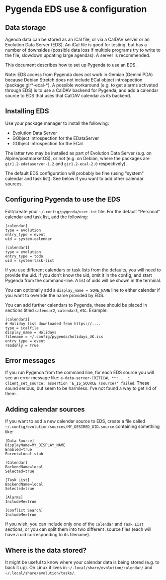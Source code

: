 Pygenda EDS use & configuration
===============================

Data storage
------------
Agenda data can be stored as an iCal file, or via a CalDAV server or an
Evolution Data Server (EDS). An iCal file is good for testing, but has
a number of downsides (possible data loss if multiple programs try to
write to the file, slowdown updating large agendas). A server is
recommended.

This document describes how to set up Pygenda to use an EDS.

Note: EDS access from Pygenda does not work in Gemian (Gemini PDA)
because Debian Stretch does not include ECal object introspection
(package gir*-ecal-*). A possible workaround (e.g. to get alarms
activated through EDS) is to use a CalDAV backend for Pygenda,
and add a calendar source to EDS that uses that CalDAV calendar
as its backend.

Installing EDS
--------------
Use your package manager to install the following:

* Evolution Data Server
* GObject introspection for the EDataServer
* GObject introspection for the ECal

The latter two may be installed as part of Evolution Data Server
(e.g. on Alpine/postmarketOS), or not (e.g. on Debian, where the
packages are `gir1.2-edataserver-1.2` and `gir1.2-ecal-2.0`
respectively).

The default EDS configuration will probably be fine (using "system"
calendar and task list). See below if you want to add other calendar
sources.

Configuring Pygenda to use the EDS
----------------------------------
Edit/create your `~/.config/pygenda/user.ini` file. For the default
"Personal" calendar and task list, add the following:

    [calendar]
    type = evolution
    entry_type = event
    uid = system-calendar
    
    [calendar1]
    type = evolution
    entry_type = todo
    uid = system-task-list

If you use different calendars or task lists from the defaults, you
will need to provide the uid. If you don't know the uid, omit it in
the config, and start Pygenda from the command-line. A list of uids
will be shown in the terminal.

You can optionally add a `display_name = SOME_NAME` line to either
calendar if you want to override the name provided by EDS.

You can add further calendars to Pygenda, these should be placed in
sections titled `calendar2`, `calendar3`, etc. Example:

    [calendar2]
    # Holiday list downloaded from https://....
    type = icalfile
    display_name = Holidays
    filename = ~/.config/pygenda/holidays_UK.ics
    entry_type = event
    readonly = True

Error messages
--------------
If you run Pygenda from the command line, for each EDS source you will
see an error message like:
`e-data-server-CRITICAL **: ...: client_set_source: assertion 'E_IS_SOURCE (source)' failed`.
These sound serious, but seem to be harmless. I've not found a way to
get rid of them.

Adding calendar sources
-----------------------
If you want to add a new calendar source to EDS, create a file called
`~/.config/evolution/sources/MY_DESIRED_UID.source` containing something
like:

    [Data Source]
    DisplayName=MY_DISPLAY_NAME
    Enabled=true
    Parent=local-stub
    
    [Calendar]
    BackendName=local
    Selected=true
    
    [Task List]
    BackendName=local
    Selected=true
    
    [Alarms]
    IncludeMe=true
    
    [Conflict Search]
    IncludeMe=true

If you wish, you can include only one of the `Calendar` and `Task List`
sections, or you can split them into two different .source files (each
will have a uid corresponding to its filename).

Where is the data stored?
-------------------------
It might be useful to know where your calendar data is being stored
(e.g. to back it up). On Linux it lives in `~/.local/share/evolution/calendar/`
and `~/.local/share/evolution/tasks/`.

